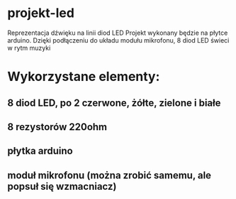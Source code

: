 # projekt-led
Reprezentacja dźwięku na linii diod LED
Projekt wykonany będzie na płytce arduino.
Dzięki podłączeniu do układu modułu mikrofonu, 8 diod LED świeci w rytm muzyki
# Wykorzystane elementy:
## 8 diod LED, po 2 czerwone, żółte, zielone i białe
## 8 rezystorów 220ohm
## płytka arduino
## moduł mikrofonu (można zrobić samemu, ale popsuł się wzmacniacz)
